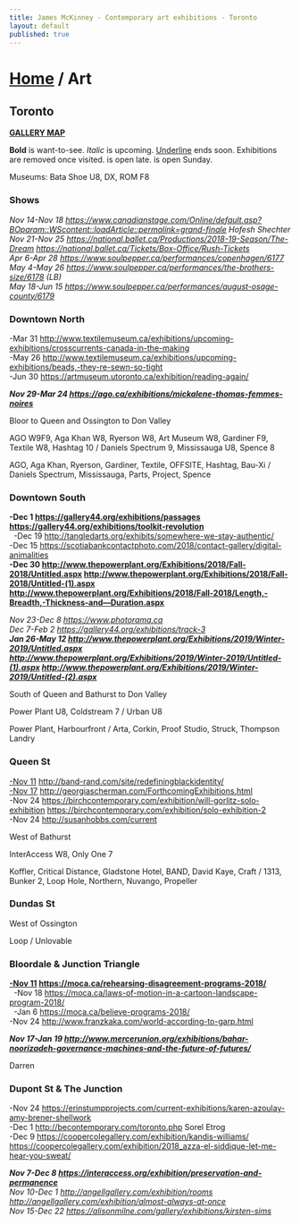 ```yaml
---
title: James McKinney - Contemporary art exhibitions - Toronto
layout: default
published: true
---
```


# [Home](/) / Art

## Toronto

**[GALLERY MAP](https://www.google.com/maps/d/u/0/edit?mid=1sMiga7vQsqWdqEVQCqHsxjX2jeU)**

<span class="glyphicon glyphicon-info-sign" aria-hidden="true"></span> <strong>Bold</strong> is want-to-see. <em>Italic</em> is upcoming. <u>Underline</u> ends soon. Exhibitions are removed once visited. <span class="glyphicon glyphicon-time" aria-hidden="true"></span> is open late. <span class="glyphicon glyphicon-calendar" aria-hidden="true"></span> is open Sunday.

<span class="glyphicon glyphicon-calendar" aria-hidden="true"></span> <span class="glyphicon glyphicon-time" aria-hidden="true"></span> Museums: Bata Shoe U8, DX, ROM F8

### Shows

_Nov 14-Nov 18 <https://www.canadianstage.com/Online/default.asp?BOparam::WScontent::loadArticle::permalink=grand-finale> Hofesh Shechter_  
_Nov 21-Nov 25 <https://national.ballet.ca/Productions/2018-19-Season/The-Dream> <https://national.ballet.ca/Tickets/Box-Office/Rush-Tickets>_  
_Apr 6-Apr 28 <https://www.soulpepper.ca/performances/copenhagen/6177>_  
_May 4-May 26 <https://www.soulpepper.ca/performances/the-brothers-size/6178> (LB)_  
_May 18-Jun 15 <https://www.soulpepper.ca/performances/august-osage-county/6179>_  

### Downtown North

-Mar 31 <http://www.textilemuseum.ca/exhibitions/upcoming-exhibitions/crosscurrents-canada-in-the-making>  
-May 26 <http://www.textilemuseum.ca/exhibitions/upcoming-exhibitions/beads,-they-re-sewn-so-tight>  
-Jun 30 <https://artmuseum.utoronto.ca/exhibition/reading-again/>  

_**Nov 29-Mar 24 <https://ago.ca/exhibitions/mickalene-thomas-femmes-noires>**_  

<span class="glyphicon glyphicon-info-sign" aria-hidden="true"></span> Bloor to Queen and Ossington to Don Valley

<span class="glyphicon glyphicon-time" aria-hidden="true"></span> AGO W9F9, Aga Khan W8, Ryerson W8, Art Museum W8, Gardiner F9, Textile W8, Hashtag 10 / Daniels Spectrum 9, Mississauga U8, Spence 8

<span class="glyphicon glyphicon-calendar" aria-hidden="true"></span> AGO, Aga Khan, Ryerson, Gardiner, Textile, OFFSITE, Hashtag, Bau-Xi / Daniels Spectrum, Mississauga, Parts, Project, Spence

### Downtown South

**-Dec 1 <https://gallery44.org/exhibitions/passages> <https://gallery44.org/exhibitions/toolkit-revolution>**  
  -Dec 19 <http://tangledarts.org/exhibits/somewhere-we-stay-authentic/>  
-Dec 15 <https://scotiabankcontactphoto.com/2018/contact-gallery/digital-animalities>  
**-Dec 30 <http://www.thepowerplant.org/Exhibitions/2018/Fall-2018/Untitled.aspx> <http://www.thepowerplant.org/Exhibitions/2018/Fall-2018/Untitled-(1).aspx> <http://www.thepowerplant.org/Exhibitions/2018/Fall-2018/Length,-Breadth,-Thickness-and—Duration.aspx>**  

_Nov 23-Dec 8 <https://www.photorama.ca>_  
_Dec 7-Feb 2 <https://gallery44.org/exhibitions/track-3>_  
_**Jan 26-May 12 <http://www.thepowerplant.org/Exhibitions/2019/Winter-2019/Untitled.aspx> <http://www.thepowerplant.org/Exhibitions/2019/Winter-2019/Untitled-(1).aspx> <http://www.thepowerplant.org/Exhibitions/2019/Winter-2019/Untitled-(2).aspx>**_  

<span class="glyphicon glyphicon-info-sign" aria-hidden="true"></span> South of Queen and Bathurst to Don Valley

<span class="glyphicon glyphicon-time" aria-hidden="true"></span> Power Plant U8, Coldstream 7 / Urban U8

<span class="glyphicon glyphicon-calendar" aria-hidden="true"></span> Power Plant, Harbourfront / Arta, Corkin, Proof Studio, Struck, Thompson Landry

### Queen St

<u>-Nov 11</u> <http://band-rand.com/site/redefiningblackidentity/>  
<u>-Nov 17</u> <http://georgiascherman.com/ForthcomingExhibitions.html>  
-Nov 24 <https://birchcontemporary.com/exhibition/will-gorlitz-solo-exhibition> <https://birchcontemporary.com/exhibition/solo-exhibition-2>  
-Nov 24 <http://susanhobbs.com/current>  

<span class="glyphicon glyphicon-info-sign" aria-hidden="true"></span> West of Bathurst

<span class="glyphicon glyphicon-time" aria-hidden="true"></span> InterAccess W8, Only One 7

<span class="glyphicon glyphicon-calendar" aria-hidden="true"></span> Koffler, Critical Distance, Gladstone Hotel, BAND, David Kaye, Craft / 1313, Bunker 2, Loop Hole, Northern, Nuvango, Propeller

### Dundas St

<span class="glyphicon glyphicon-info-sign" aria-hidden="true"></span> West of Ossington

<span class="glyphicon glyphicon-calendar" aria-hidden="true"></span> Loop / Unlovable

### Bloordale & Junction Triangle

**<u>-Nov 11</u> <https://moca.ca/rehearsing-disagreement-programs-2018/>**  
  -Nov 18 <https://moca.ca/laws-of-motion-in-a-cartoon-landscape-program-2018/>  
  -Jan 6 <https://moca.ca/believe-programs-2018/>  
-Nov 24 <http://www.franzkaka.com/world-according-to-garp.html>  

_**Nov 17-Jan 19 <http://www.mercerunion.org/exhibitions/bahar-noorizadeh-governance-machines-and-the-future-of-futures/>**_  

<span class="glyphicon glyphicon-calendar" aria-hidden="true"></span> Darren

### Dupont St & The Junction

-Nov 24 <https://erinstumpprojects.com/current-exhibitions/karen-azoulay-amy-brener-shellwork>  
-Dec 1 <http://becontemporary.com/toronto.php> Sorel Etrog  
-Dec 9 <https://coopercolegallery.com/exhibition/kandis-williams/> <https://coopercolegallery.com/exhibition/2018_azza-el-siddique-let-me-hear-you-sweat/>  

_**Nov 7-Dec 8 <https://interaccess.org/exhibition/preservation-and-permanence>**_  
_Nov 10-Dec 1 <http://angellgallery.com/exhibition/rooms> <http://angellgallery.com/exhibition/almost-always-at-once>_  
_Nov 15-Dec 22 <https://alisonmilne.com/gallery/exhibitions/kirsten-sims>_  

